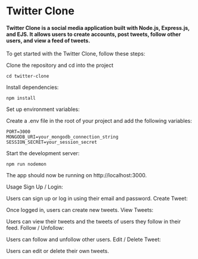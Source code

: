 # Twitter Clone
#### Twitter Clone is a social media application built with Node.js, Express.js, and EJS. It allows users to create accounts, post tweets, follow other users, and view a feed of tweets.

To get started with the Twitter Clone, follow these steps:

Clone the repository and cd into the project
```
cd twitter-clone
```
Install dependencies:

```
npm install
```
Set up environment variables:

Create a .env file in the root of your project and add the following variables:

```
PORT=3000
MONGODB_URI=your_mongodb_connection_string
SESSION_SECRET=your_session_secret
```
Start the development server:

```
npm run nodemon
```
The app should now be running on http://localhost:3000.

Usage
Sign Up / Login:

Users can sign up or log in using their email and password.
Create Tweet:

Once logged in, users can create new tweets.
View Tweets:

Users can view their tweets and the tweets of users they follow in their feed.
Follow / Unfollow:

Users can follow and unfollow other users.
Edit / Delete Tweet:

Users can edit or delete their own tweets.
